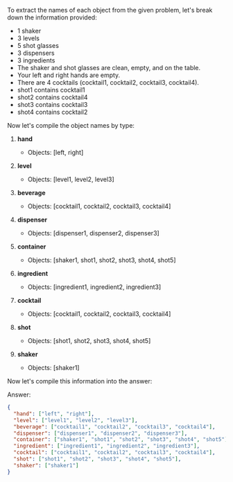 To extract the names of each object from the given problem, let's break down the information provided:

- 1 shaker
- 3 levels
- 5 shot glasses
- 3 dispensers
- 3 ingredients
- The shaker and shot glasses are clean, empty, and on the table.
- Your left and right hands are empty.
- There are 4 cocktails (cocktail1, cocktail2, cocktail3, cocktail4).
- shot1 contains cocktail1
- shot2 contains cocktail4
- shot3 contains cocktail3
- shot4 contains cocktail2

Now let's compile the object names by type:

1. **hand**
   - Objects: [left, right]

2. **level**
   - Objects: [level1, level2, level3]

3. **beverage**
   - Objects: [cocktail1, cocktail2, cocktail3, cocktail4]

4. **dispenser**
   - Objects: [dispenser1, dispenser2, dispenser3]

5. **container**
   - Objects: [shaker1, shot1, shot2, shot3, shot4, shot5]

6. **ingredient**
   - Objects: [ingredient1, ingredient2, ingredient3]

7. **cocktail**
   - Objects: [cocktail1, cocktail2, cocktail3, cocktail4]

8. **shot**
   - Objects: [shot1, shot2, shot3, shot4, shot5]

9. **shaker**
   - Objects: [shaker1]

Now let's compile this information into the answer:

Answer:
```json
{
  "hand": ["left", "right"],
  "level": ["level1", "level2", "level3"],
  "beverage": ["cocktail1", "cocktail2", "cocktail3", "cocktail4"],
  "dispenser": ["dispenser1", "dispenser2", "dispenser3"],
  "container": ["shaker1", "shot1", "shot2", "shot3", "shot4", "shot5"],
  "ingredient": ["ingredient1", "ingredient2", "ingredient3"],
  "cocktail": ["cocktail1", "cocktail2", "cocktail3", "cocktail4"],
  "shot": ["shot1", "shot2", "shot3", "shot4", "shot5"],
  "shaker": ["shaker1"]
}
```